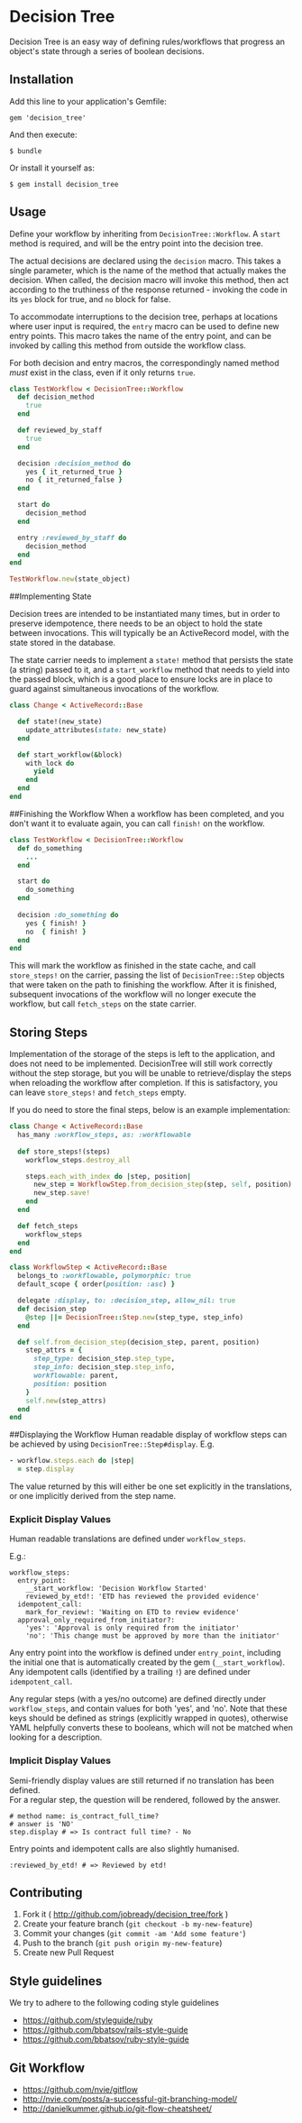 # Decision Tree

Decision Tree is an easy way of defining rules/workflows that progress an
object's state through a series of boolean decisions.

## Installation

Add this line to your application's Gemfile:

    gem 'decision_tree'

And then execute:

    $ bundle

Or install it yourself as:

    $ gem install decision_tree

## Usage

Define your workflow by inheriting from `DecisionTree::Workflow`. A `start`
method is required, and will be the entry point into the decision tree.

The actual decisions are declared using the `decision` macro. This takes a
single parameter, which is the name of the method that actually makes the
decision. When called, the decision macro will invoke this method, then
act according to the truthiness of the response returned - invoking the
code in its `yes` block for true, and `no` block for false.

To accommodate interruptions to the decision tree, perhaps at locations where
user input is required, the `entry` macro can be used to define new entry
points. This macro takes the name of the entry point, and can be invoked by
calling this method from outside the workflow class.

For both decision and entry macros, the correspondingly named method *must*
exist in the class, even if it only returns `true`.

```ruby
class TestWorkflow < DecisionTree::Workflow
  def decision_method
    true
  end

  def reviewed_by_staff
    true
  end

  decision :decision_method do
    yes { it_returned_true }
    no { it_returned_false }
  end

  start do
    decision_method
  end

  entry :reviewed_by_staff do
    decision_method
  end
end

TestWorkflow.new(state_object)
```

##Implementing State

Decision trees are intended to be instantiated many times, but in order to
preserve idempotence, there needs to be an object to hold the state between
invocations. This will typically be an ActiveRecord model, with the state
stored in the database.

The state carrier needs to implement a `state!` method that persists the state
(a string) passed to it, and a `start_workflow` method that needs to yield
into the passed block, which is a good place to ensure locks are in place to
guard against simultaneous invocations of the workflow.

```ruby
class Change < ActiveRecord::Base

  def state!(new_state)
    update_attributes(state: new_state)
  end

  def start_workflow(&block)
    with_lock do
      yield
    end
  end
end
```

##Finishing the Workflow
When a workflow has been completed, and you don't want it to evaluate again, you can call `finish!` on the workflow.

```ruby
class TestWorkflow < DecisionTree::Workflow
  def do_something
  	...
  end

  start do
  	do_something
  end
  
  decision :do_something do
  	yes { finish! }
  	no  { finish! }
  end
end
```

This will mark the workflow as finished in the state cache, and call `store_steps!` on the carrier, passing the list of `DecisionTree::Step` objects that were taken on the path to finishing the workflow. After it is finished, subsequent invocations of the workflow will no longer execute the workflow, but call `fetch_steps` on the state carrier.

## Storing Steps
Implementation of the storage of the steps is left to the application, and does not need to be implemented. DecisionTree will still work correctly without the step storage, but you will be unable to retrieve/display the steps when reloading the workflow after completion. If this is satisfactory, you can leave `store_steps!` and `fetch_steps` empty.

If you do need to store the final steps, below is an example implementation:

```ruby
class Change < ActiveRecord::Base
  has_many :workflow_steps, as: :workflowable
  
  def store_steps!(steps)
    workflow_steps.destroy_all

    steps.each_with_index do |step, position|
      new_step = WorkflowStep.from_decision_step(step, self, position)
      new_step.save!
    end
  end

  def fetch_steps
    workflow_steps
  end
end

class WorkflowStep < ActiveRecord::Base
  belongs_to :workflowable, polymorphic: true
  default_scope { order(position: :asc) }

  delegate :display, to: :decision_step, allow_nil: true
  def decision_step
    @step ||= DecisionTree::Step.new(step_type, step_info)
  end

  def self.from_decision_step(decision_step, parent, position)
    step_attrs = {
      step_type: decision_step.step_type,
      step_info: decision_step.step_info,
      workflowable: parent,
      position: position
    }
    self.new(step_attrs)
  end
end
```


##Displaying the Workflow
Human readable display of workflow steps can be achieved by using `DecisionTree::Step#display`.
E.g.

```ruby
- workflow.steps.each do |step|
  = step.display
```

The value returned by this will either be one set explicitly in the translations, or one implicitly derived from the step name.


### Explicit Display Values
Human readable translations are defined under `workflow_steps`.

E.g.:

    workflow_steps:
      entry_point:
        __start_workflow: 'Decision Workflow Started'
        reviewed_by_etd!: 'ETD has reviewed the provided evidence'
      idempotent_call:
        mark_for_review!: 'Waiting on ETD to review evidence'
      approval_only_required_from_initiator?:
        'yes': 'Approval is only required from the initiator'
        'no': 'This change must be approved by more than the initiator'

Any entry point into the workflow is defined under `entry_point`, including the initial one that is automatically created by the gem (`__start_workflow`).
Any idempotent calls (identified by a trailing `!`) are defined under `idempotent_call`.

Any regular steps (with a yes/no outcome) are defined directly under `workflow_steps`, and contain values for both 'yes', and 'no'. Note that these keys should be defined as strings (explicitly wrapped in quotes), otherwise YAML helpfully converts these to booleans, which will not be matched when looking for a description.

### Implicit Display Values
Semi-friendly display values are still returned if no translation has been defined.  
For a regular step, the question will be rendered, followed by the answer.

```
# method name: is_contract_full_time?
# answer is 'NO'
step.display # => Is contract full time? - No

```

Entry points and idempotent calls are also slightly humanised.

```
:reviewed_by_etd! # => Reviewed by etd!
```


## Contributing

1. Fork it ( http://github.com/jobready/decision_tree/fork )
2. Create your feature branch (`git checkout -b my-new-feature`)
3. Commit your changes (`git commit -am 'Add some feature'`)
4. Push to the branch (`git push origin my-new-feature`)
5. Create new Pull Request


## Style guidelines

We try to adhere to the following coding style guidelines

  * https://github.com/styleguide/ruby
  * https://github.com/bbatsov/rails-style-guide
  * https://github.com/bbatsov/ruby-style-guide

## Git Workflow

  * https://github.com/nvie/gitflow
  * http://nvie.com/posts/a-successful-git-branching-model/
  * http://danielkummer.github.io/git-flow-cheatsheet/
